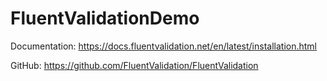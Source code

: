 # FluentValidationDemo

Documentation: https://docs.fluentvalidation.net/en/latest/installation.html

GitHub: https://github.com/FluentValidation/FluentValidation
